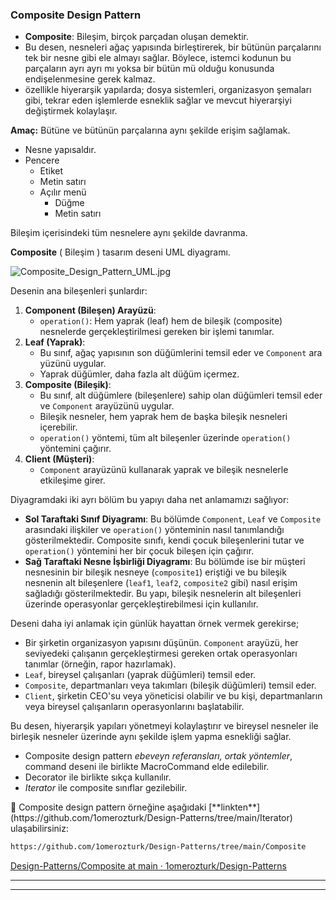 ### Composite Design Pattern

- **Composite**: Bileşim, birçok parçadan oluşan demektir.
- Bu desen, nesneleri ağaç yapısında birleştirerek, bir bütünün parçalarını tek bir nesne gibi ele almayı sağlar. Böylece, istemci kodunun bu parçaların ayrı ayrı mı yoksa bir bütün mü olduğu konusunda endişelenmesine gerek kalmaz.
- özellikle hiyerarşik yapılarda; dosya sistemleri, organizasyon şemaları gibi, tekrar eden işlemlerde esneklik sağlar ve mevcut hiyerarşiyi değiştirmek kolaylaşır.

**Amaç:** Bütüne ve bütünün parçalarına aynı şekilde erişim sağlamak.

- Nesne yapısaldır.
- Pencere
    - Etiket
    - Metin satırı
    - Açılır menü
        - Düğme
        - Metin satırı

Bileşim içerisindeki tüm nesnelere aynı şekilde davranma.

**Composite** ( Bileşim ) tasarım deseni UML diyagramı.

![Composite_Design_Pattern_UML.jpg](Design%20Patterns%20500c060e26924d6380d9c84b9de845e4/Composite_Design_Pattern_UML.jpg)

Desenin ana bileşenleri şunlardır:

1. **Component (Bileşen) Arayüzü**:
    - `operation()`: Hem yaprak (leaf) hem de bileşik (composite) nesnelerde gerçekleştirilmesi gereken bir işlemi tanımlar.
2. **Leaf (Yaprak)**:
    - Bu sınıf, ağaç yapısının son düğümlerini temsil eder ve `Component` ara yüzünü uygular.
    - Yaprak düğümler, daha fazla alt düğüm içermez.
3. **Composite (Bileşik)**:
    - Bu sınıf, alt düğümlere (bileşenlere) sahip olan düğümleri temsil eder ve `Component` arayüzünü uygular.
    - Bileşik nesneler, hem yaprak hem de başka bileşik nesneleri içerebilir.
    - `operation()` yöntemi, tüm alt bileşenler üzerinde `operation()` yöntemini çağırır.
4. **Client (Müşteri)**:
    - `Component` arayüzünü kullanarak yaprak ve bileşik nesnelerle etkileşime girer.

Diyagramdaki iki ayrı bölüm bu yapıyı daha net anlamamızı sağlıyor:

- **Sol Taraftaki Sınıf Diyagramı**: Bu bölümde `Component`, `Leaf` ve `Composite` arasındaki ilişkiler ve `operation()` yönteminin nasıl tanımlandığı gösterilmektedir. Composite sınıfı, kendi çocuk bileşenlerini tutar ve `operation()` yöntemini her bir çocuk bileşen için çağırır.
- **Sağ Taraftaki Nesne İşbirliği Diyagramı**: Bu bölümde ise bir müşteri nesnesinin bir bileşik nesneye (`composite1`) eriştiği ve bu bileşik nesnenin alt bileşenlere (`leaf1`, `leaf2`, `composite2` gibi) nasıl erişim sağladığı gösterilmektedir. Bu yapı, bileşik nesnelerin alt bileşenleri üzerinde operasyonlar gerçekleştirebilmesi için kullanılır.

Deseni daha iyi anlamak için günlük hayattan örnek vermek gerekirse;

- Bir şirketin organizasyon yapısını düşünün. `Component` arayüzü, her seviyedeki çalışanın gerçekleştirmesi gereken ortak operasyonları tanımlar (örneğin, rapor hazırlamak).
- `Leaf`, bireysel çalışanları (yaprak düğümleri) temsil eder.
- `Composite`, departmanları veya takımları (bileşik düğümleri) temsil eder.
- `Client`, şirketin CEO'su veya yöneticisi olabilir ve bu kişi, departmanların veya bireysel çalışanların operasyonlarını başlatabilir.

Bu desen, hiyerarşik yapıları yönetmeyi kolaylaştırır ve bireysel nesneler ile birleşik nesneler üzerinde aynı şekilde işlem yapma esnekliği sağlar.

- Composite design pattern *ebeveyn referansları,* *ortak yöntemler*, command deseni ile birlikte MacroCommand elde edilebilir.
- Decorator ile birlikte sıkça kullanılır.
- *Iterator* ile composite sınıflar gezilebilir.

<aside>
🔑 Composite design pattern örneğine aşağıdaki [**linkten**](https://github.com/1omerozturk/Design-Patterns/tree/main/Iterator) ulaşabilirsiniz:

</aside>

```bash
https://github.com/1omerozturk/Design-Patterns/tree/main/Composite
```

[Design-Patterns/Composite at main · 1omerozturk/Design-Patterns](https://github.com/1omerozturk/Design-Patterns/blob/main/Composite/)

---

---